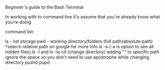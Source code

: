 Beginner's guide to the Bash Terminal

In working with to command line it's assume that you're already know what you're doing

command list:

ls - list storage
pwd - working directory/folders (full path/absolute path) *search relative path on google for more info
ls -a (-a is option to see all hidden files)
ls -l and ls -la
cd (change directory)
adding "\" to specific path ignore the space so you don't need to use apostrophe while changing directory
pushd
popd